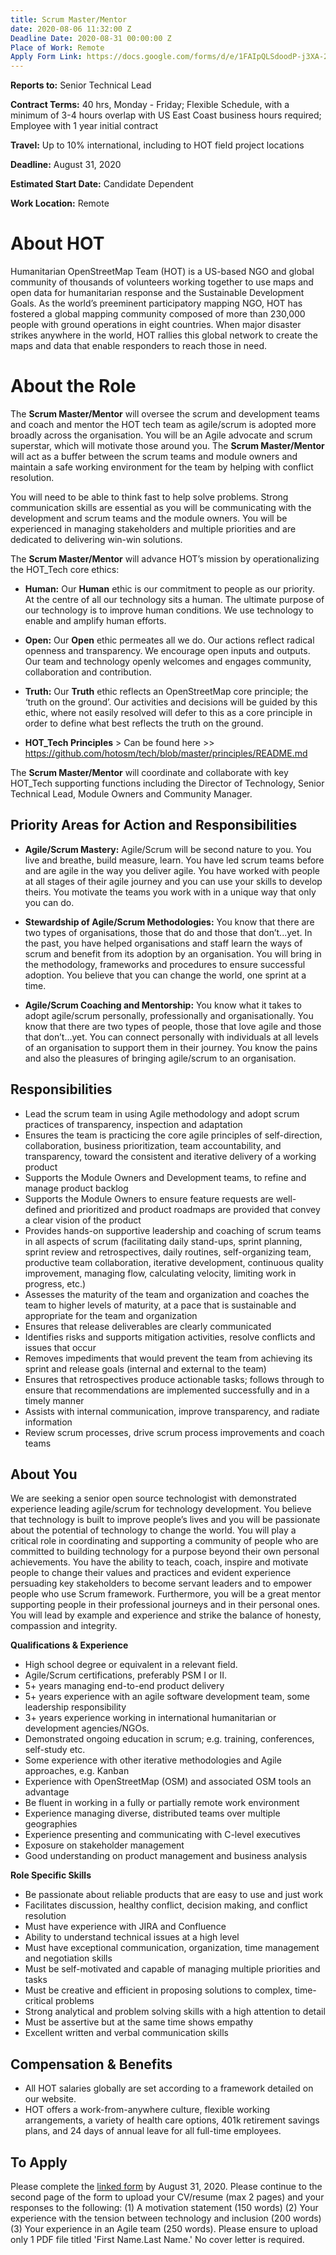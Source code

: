 ```yaml
---
title: Scrum Master/Mentor
date: 2020-08-06 11:32:00 Z
Deadline Date: 2020-08-31 00:00:00 Z
Place of Work: Remote
Apply Form Link: https://docs.google.com/forms/d/e/1FAIpQLSdoodP-j3XA-2DNeb11KWcir5AnsA85RQkzsga6h_ndIEf0Dw/viewform?usp=sf_link
---
```


**Reports to:** Senior Technical Lead

**Contract Terms:** 40 hrs, Monday - Friday; Flexible Schedule, with a minimum of 3-4 hours overlap with US East Coast business hours required; Employee with 1 year initial contract

**Travel:** Up to 10% international, including to HOT field project locations

**Deadline:** August 31, 2020

**Estimated Start Date:** Candidate Dependent 

**Work Location:** Remote

# About HOT
Humanitarian OpenStreetMap Team (HOT) is a US-based NGO and global community of thousands of volunteers working together to use maps and open data for humanitarian response and the Sustainable Development Goals. As the world’s preeminent participatory mapping NGO, HOT has fostered a global mapping community composed of more than 230,000 people with ground operations in eight countries. When major disaster strikes anywhere in the world, HOT rallies this global network to create the maps and data that enable responders to reach those in need.

# About the Role
The **Scrum Master/Mentor** will oversee the scrum and development teams and coach and mentor the HOT tech team as agile/scrum is adopted more broadly across the organisation. You will be an Agile advocate and scrum superstar, which will motivate those around you. The **Scrum Master/Mentor** will act as a buffer between the scrum teams and module owners and maintain a safe working environment for the team by helping with conflict resolution.

You will need to be able to think fast to help solve problems. Strong communication skills are essential as you will be communicating with the development and scrum teams and the module owners. You will be experienced in managing stakeholders and multiple priorities and are dedicated to delivering win-win solutions. 

The **Scrum Master/Mentor** will advance HOT’s mission by operationalizing the HOT_Tech core ethics:

* **Human:** Our **Human** ethic is our commitment to people as our priority. At the centre of all our technology sits a human. The ultimate purpose of our technology is to improve human conditions. We use technology to enable and amplify human efforts. 

* **Open:** Our **Open** ethic permeates all we do. Our actions  reflect radical openness and transparency. We encourage open inputs and outputs. Our team and technology openly welcomes and engages community, collaboration and contribution.

* **Truth:** Our **Truth** ethic reflects an OpenStreetMap core principle; the ‘truth on the ground’. Our activities and decisions will be guided by this ethic, where not easily resolved will defer to this as a core principle in order to define what best reflects the truth on the ground.

* **HOT_Tech Principles** > Can be found here >> https://github.com/hotosm/tech/blob/master/principles/README.md 

The **Scrum Master/Mentor** will coordinate and collaborate with key HOT_Tech supporting functions including the Director of Technology, Senior Technical Lead, Module Owners and Community Manager.
 
## Priority Areas for Action and Responsibilities

* **Agile/Scrum Mastery:** Agile/Scrum will be second nature to you. You live and breathe, build measure, learn.  You have led scrum teams before and are agile in the way you deliver agile. You have worked with people at all stages of their agile journey and you can use your skills to develop theirs. You motivate the teams you work with in a unique way that only you can do. 

* **Stewardship of Agile/Scrum Methodologies:** You know that there are two types of organisations, those that do and those that don’t...yet. In the past, you have helped organisations and staff learn the ways of scrum and benefit from its adoption by an organisation. You will bring in the methodology, frameworks and procedures to ensure successful adoption. You believe that you can change the world, one sprint at a time. 

* **Agile/Scrum Coaching and Mentorship:** You know what it takes to adopt agile/scrum personally, professionally and organisationally. You know that there are two types of people, those that love agile and those that don’t...yet. You can connect personally with individuals at all levels of an organisation to support them in their journey. You know the pains and also the pleasures of bringing agile/scrum to an organisation. 
 
## Responsibilities

* Lead the scrum team in using Agile methodology and adopt scrum practices of transparency, inspection and adaptation
* Ensures the team is practicing the core agile principles of self-direction, collaboration, business prioritization, team accountability, and transparency, toward the consistent and iterative delivery of a working product
* Supports the Module Owners and Development teams, to refine and manage product backlog
* Supports the Module Owners to ensure feature requests are well-defined and prioritized and product roadmaps are provided that convey a clear vision of the product
* Provides hands-on supportive leadership and coaching of scrum teams in all aspects of scrum (facilitating daily stand-ups, sprint planning, sprint review and retrospectives, daily routines, self-organizing team, productive team collaboration, iterative development, continuous quality improvement, managing flow, calculating velocity, limiting work in progress, etc.)
* Assesses the maturity of the team and organization and coaches the team to higher levels of maturity, at a pace that is sustainable and appropriate for the team and organization
* Ensures that release deliverables are clearly communicated
* Identifies risks and supports mitigation activities, resolve conflicts and issues that occur
* Removes impediments that would prevent the team from achieving its sprint and release goals (internal and external to the team)
* Ensures that retrospectives produce actionable tasks; follows through to ensure that recommendations are implemented successfully and in a timely manner
* Assists with internal communication, improve transparency, and radiate information
* Review scrum processes, drive scrum process improvements and coach teams

## About You

We are seeking a senior open source technologist with demonstrated experience leading agile/scrum for technology development. You believe that technology is built to improve people’s lives and you will be passionate about the potential of technology to change the world. You will play a critical role in coordinating and supporting a community of people who are committed to building technology for a purpose beyond their own personal achievements. You have the ability to teach, coach, inspire and motivate people to change their values and practices and evident experience persuading key stakeholders to become servant leaders and to empower people who use Scrum framework. Furthermore, you will be a great mentor supporting people in their professional journeys and in their personal ones. You will lead by example and experience and strike the balance of honesty, compassion and integrity.

**Qualifications & Experience**

* High school degree or equivalent in a relevant field. 
* Agile/Scrum certifications, preferably PSM I or II. 
* 5+ years managing end-to-end product delivery
* 5+ years experience with an agile software development team, some leadership responsibility
* 3+ years experience working in international humanitarian or development agencies/NGOs.
* Demonstrated ongoing education in scrum; e.g. training, conferences, self-study etc.
* Some experience with other iterative methodologies and Agile approaches, e.g. Kanban 
* Experience with OpenStreetMap (OSM) and associated OSM tools an advantage
* Be fluent in working in a fully or partially remote work environment
* Experience managing diverse, distributed teams over multiple geographies
* Experience presenting and communicating with C-level executives
* Exposure on stakeholder management
* Good understanding on product management and business analysis
 
**Role Specific Skills**

* Be passionate about reliable products that are easy to use and just work
* Facilitates discussion, healthy conflict, decision making, and conflict resolution
* Must have experience with JIRA and Confluence
* Ability to understand technical issues at a high level
* Must have exceptional communication, organization, time management and negotiation skills
* Must be self-motivated and capable of managing multiple priorities and tasks
* Must be creative and efficient in proposing solutions to complex, time-critical problems
* Strong analytical and problem solving skills with a high attention to detail
* Must be assertive but at the same time shows empathy
* Excellent written and verbal communication skills

## Compensation & Benefits

* All HOT salaries globally are set according to a framework detailed on our website.
* HOT offers a work-from-anywhere culture, flexible working arrangements, a variety of health care options, 401k retirement savings plans, and 24 days of annual leave for all full-time employees.

## To Apply

Please complete the [linked form](https://docs.google.com/forms/d/e/1FAIpQLSdoodP-j3XA-2DNeb11KWcir5AnsA85RQkzsga6h_ndIEf0Dw/viewform?usp=sf_link) by August 31, 2020. Please continue to the second page of the form to upload your CV/resume (max 2 pages) and your responses to the following: (1) A motivation statement (150 words) (2) Your experience with the tension between technology and inclusion (200 words) (3) Your experience in an Agile team (250 words). Please ensure to upload only 1 PDF file titled 'First Name.Last Name.' No cover letter is required. 
